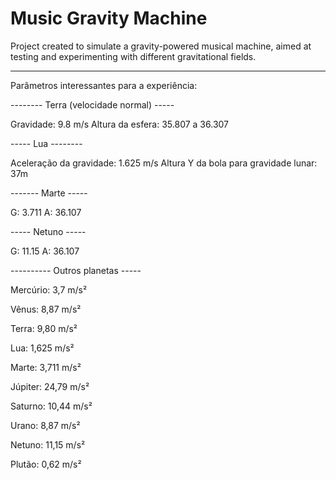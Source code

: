 # Music Gravity Machine
Project created to simulate a gravity-powered musical machine, aimed at testing and experimenting with different gravitational fields.

------------------------------------------------------------------------------------------------

Parâmetros interessantes para a experiência:

-------- Terra (velocidade normal) -----  

Gravidade:  9.8 m/s
Altura da esfera:  35.807 a 36.307

-----  Lua  --------

Aceleração da gravidade: 1.625 m/s
Altura Y da bola para gravidade lunar:   37m

------- Marte -----

G:  3.711
A: 36.107

----- Netuno -----

G: 11.15 
A: 36.107


---------- Outros planetas -----

Mercúrio: 3,7 m/s²

Vênus: 8,87 m/s²

Terra: 9,80 m/s²

Lua: 1,625 m/s²

Marte: 3,711 m/s²

Júpiter: 24,79 m/s²

Saturno: 10,44 m/s²

Urano: 8,87 m/s²

Netuno: 11,15 m/s²

Plutão: 0,62 m/s²
